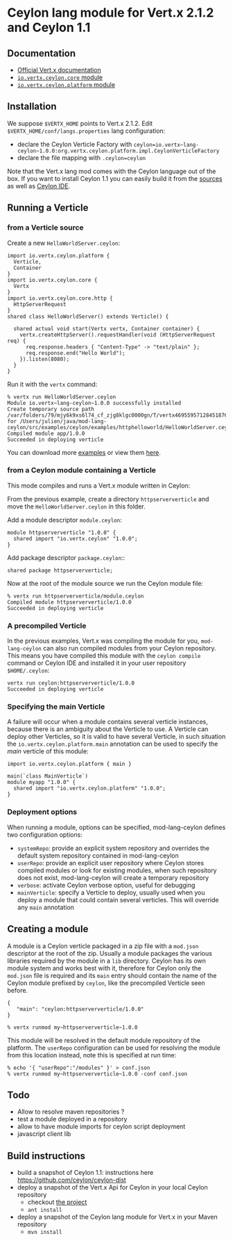 # Ceylon lang module for Vert.x 2.1.2 and Ceylon 1.1

## Documentation

- [Official Vert.x documentation](http://vertx.io/docs.html)
- [`io.vertx.ceylon.core` module](https://modules.ceylon-lang.org/modules/io.vertx.ceylon.core/1.0.0/doc)
- [`io.vertx.ceylon.platform` module](https://modules.ceylon-lang.org/modules/io.vertx.ceylon.platform/1.0.0/doc)

## Installation

We suppose `$VERTX_HOME` points to Vert.x 2.1.2. Edit `$VERTX_HOME/conf/langs.properties` lang configuration:

- declare the Ceylon Verticle Factory with `ceylon=io.vertx~lang-ceylon~1.0.0:org.vertx.ceylon.platform.impl.CeylonVerticleFactory`
- declare the file mapping with `.ceylon=ceylon`

Note that the Vert.x lang mod comes with the Ceylon language out of the box. If you want to install Ceylon 1.1
you can easily build it from the [sources](https://github.com/ceylon/ceylon-dist/) as well as
[Ceylon IDE](https://github.com/ceylon/ceylon-ide-eclipse).

## Running a Verticle

### from a Verticle source

Create a new `HelloWorldServer.ceylon`:

~~~~
import io.vertx.ceylon.platform {
  Verticle,
  Container
}
import io.vertx.ceylon.core {
  Vertx
}
import io.vertx.ceylon.core.http {
  HttpServerRequest
}
shared class HelloWorldServer() extends Verticle() {

  shared actual void start(Vertx vertx, Container container) {
    vertx.createHttpServer().requestHandler(void (HttpServerRequest req) {
      req.response.headers { "Content-Type" -> "text/plain" };
      req.response.end("Hello World");
    }).listen(8080);
  }
}
~~~~

Run it with the `vertx` command:

~~~~
% vertx run HelloWorldServer.ceylon
Module io.vertx~lang-ceylon~1.0.0 successfully installed
Create temporary source path /var/folders/79/mjy6k9xs6l74_cf_zjg8klgc0000gn/T/vertx4695595712845187618ceylon for /Users/julien/java/mod-lang-ceylon/src/examples/ceylon/examples/httphelloworld/HelloWorldServer.ceylon
Compiled module app/1.0.0
Succeeded in deploying verticle
~~~~

You can download more [examples](http://search.maven.org/remotecontent?filepath=io/vertx/lang-ceylon/1.0.0/lang-ceylon-1.0.0-examples.zip) or view them
[here](https://github.com/vert-x/mod-lang-ceylon/tree/master/src/examples/ceylon/examples).

### from a Ceylon module containing a Verticle

This mode compiles and runs a Vert.x module written in Ceylon:

From the previous example, create a directory `httpserververticle` and move the `HelloWorldServer.ceylon`
in this folder.

Add a module descriptor `module.ceylon`:

~~~~
module httpserververticle "1.0.0" {
  shared import "io.vertx.ceylon" "1.0.0";
}
~~~~

Add package descriptor `package.ceylon`::

~~~~
shared package httpserververticle;
~~~~

Now at the root of the module source we run the Ceylon module file:

~~~~
% vertx run httpserververticle/module.ceylon
Compiled module httpserververticle/1.0.0
Succeeded in deploying verticle
~~~~

### A precompiled Verticle

In the previous examples, Vert.x was compiling the module for you, `mod-lang-ceylon` can also run compiled modules
from your Ceylon repository. This means you have compiled this module with the `ceylon compile` command or Ceylon IDE
and installed it in your user repository `$HOME/.ceylon`:

~~~~
vertx run ceylon:httpserververticle/1.0.0
Succeeded in deploying verticle
~~~~

### Specifying the main Verticle

A failure will occur when a module contains several verticle instances, because there is an ambiguity about the
 Verticle to use. A Verticle can deploy other Verticles, so it is valid to have several Verticle, in such situation
 the `io.vertx.ceylon.platform.main` annotation can be used to specify the _main_ verticle of this module:

~~~~
import io.vertx.ceylon.platform { main }

main(`class MainVerticle`)
module myapp "1.0.0" {
  shared import "io.vertx.ceylon.platform" "1.0.0";
}
~~~~

### Deployment options

When running a module, options can be specified, mod-lang-ceylon defines two configuration options:

- `systemRepo`: provide an explicit system repository and overrides the default system repository contained in mod-lang-ceylon
- `userRepo`: provide an explicit user repository where Ceylon stores compiled modules or look for existing modules, when
such repository does not exist, mod-lang-ceylon will create a temporary repository
- `verbose`: activate Ceylon verbose option, useful for debugging
- `mainVerticle`: specify a Verticle to deploy, usually used when you deploy a module that could contain several verticles. This
will override any `main` annotation

## Creating a module

A module is a Ceylon verticle packaged in a zip file with a `mod.json` descriptor at the root of the zip. Usually
a module packages the various libraries required by the module in a `lib` directory. Ceylon has its own module system
and works best with it, therefore for Ceylon only the `mod.json` file is required and its `main` entry should contain the
name of the Ceylon module prefixed by `ceylon`, like the precompiled Verticle seen before.

~~~~
{
   "main": "ceylon:httpserververticle/1.0.0"
}
~~~~

~~~~
% vertx runmod my~httpserververticle~1.0.0
~~~~

This module will be resolved in the default module repository of the platform. The `userRepo` configuration can be
 used for resolving the module from this location instead, note this is specified at run time:

~~~~
% echo '{ "userRepo":"/modules" }' > conf.json
% vertx runmod my~httpserververticle~1.0.0 -conf conf.json
~~~~

## Todo

- Allow to resolve maven repositories ?
- test a module deployed in a repository
- allow to have module imports for ceylon script deployment
- javascript client lib

## Build instructions

- build a snapshot of Ceylon 1.1: instructions here https://github.com/ceylon/ceylon-dist
- deploy a snapshot of the Vert.x Api for Ceylon in your local Ceylon repository
    - checkout [the project](https://github.com/vietj/ceylon-vertx)
    - `ant install`
- deploy a snapshot of the Ceylon lang module for Vert.x in your Maven repository
    - `mvn install`

